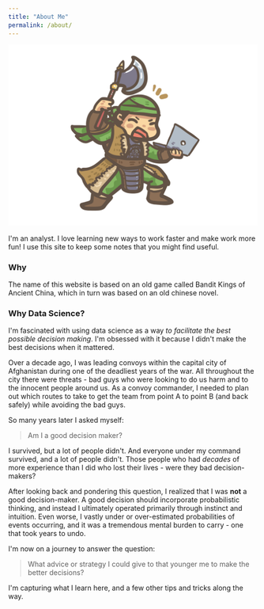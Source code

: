 ```yaml
---
title: "About Me"
permalink: /about/
---
```


![alt text](/assets/images/bandit.png "me")

I'm an analyst. I love learning new ways to work faster and make work more fun! I use this site to keep some notes that you might find useful.

### Why 

The name of this website is based on an old game called Bandit Kings of Ancient China, which in turn was based on an old chinese novel.

### Why Data Science?

I'm fascinated with using data science as a way *to facilitate the best possible decision making*. I'm obsessed with it because I didn't make the best decisions when it mattered.

Over a decade ago, I was leading convoys within the capital city of Afghanistan during one of the deadliest years of the war. All throughout the city there were threats - bad guys who were looking to do us harm and to the innocent people around us. As a convoy commander, I needed to plan out which routes to take to get the team from point A to point B (and back safely) while avoiding the bad guys.

So many years later I asked myself: 

> Am I a good decision maker?

I survived, but a lot of people didn't. And everyone under my command survived, and a lot of people didn't. Those people who had *decades* of more experience than I did who lost their lives - were they bad decision-makers?

After looking back and pondering this question, I realized that I was **not** a good decision-maker. A good decision should incorporate probabilistic thinking, and instead I ultimately operated primarily through instinct and intuition. Even worse, I vastly under or over-estimated probabilities of events occurring, and it was a tremendous mental burden to carry - one that took years to undo.

I'm now on a journey to answer the question:

> What advice or strategy I could give to that younger me to make the better decisions?

I'm capturing what I learn here, and a few other tips and tricks along the way.